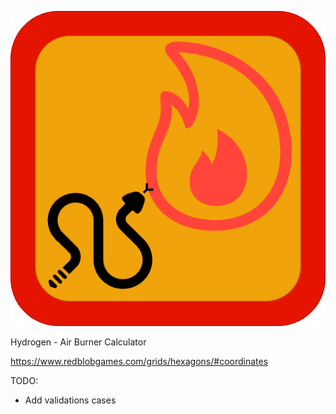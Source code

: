 ![logo](assests/logo.png)

Hydrogen - Air Burner Calculator

https://www.redblobgames.com/grids/hexagons/#coordinates

TODO:

- Add validations cases

